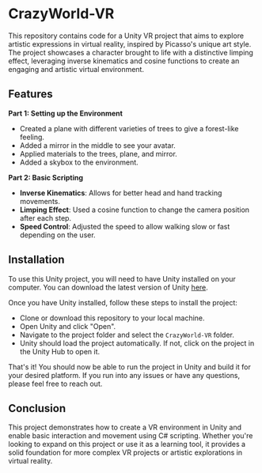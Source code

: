 # CrazyWorld-VR

This repository contains code for a Unity VR project that aims to explore artistic expressions in virtual reality, inspired by Picasso's unique art style. The project showcases a character brought to life with a distinctive limping effect, leveraging inverse kinematics and cosine functions to create an engaging and artistic virtual environment.

## Features

**Part 1: Setting up the Environment**
- Created a plane with different varieties of trees to give a forest-like feeling.
- Added a mirror in the middle to see your avatar.
- Applied materials to the trees, plane, and mirror.
- Added a skybox to the environment.

**Part 2: Basic Scripting**
- **Inverse Kinematics**: Allows for better head and hand tracking movements.
- **Limping Effect**: Used a cosine function to change the camera position after each step.
- **Speed Control**: Adjusted the speed to allow walking slow or fast depending on the user.

## Installation

To use this Unity project, you will need to have Unity installed on your computer. You can download the latest version of Unity [here](https://unity.com/download).

Once you have Unity installed, follow these steps to install the project:

- Clone or download this repository to your local machine.
- Open Unity and click "Open".
- Navigate to the project folder and select the `CrazyWorld-VR` folder.
- Unity should load the project automatically. If not, click on the project in the Unity Hub to open it.

That's it! You should now be able to run the project in Unity and build it for your desired platform. If you run into any issues or have any questions, please feel free to reach out.

## Conclusion

This project demonstrates how to create a VR environment in Unity and enable basic interaction and movement using C# scripting. Whether you're looking to expand on this project or use it as a learning tool, it provides a solid foundation for more complex VR projects or artistic explorations in virtual reality.
